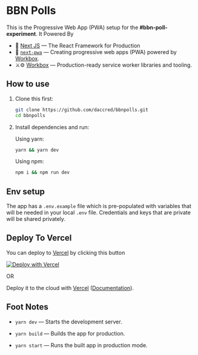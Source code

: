 # BBN Polls

This is the Progressive Web App (PWA) setup for the <b>#bbn-poll-experiment</b>. It Powered By

- 🚀 [Next JS](https://nextjs.org/) — The React Framework for Production
- 📲 [`next-pwa`](https://github.com/shadowwalker/next-pwa) — Creating progressive web apps (PWA) powered by [Workbox](https://developers.google.com/web/tools/workbox/).
- ⚔️⚙️ [Workbox](https://developers.google.com/web/tools/workbox/) — Production-ready service worker libraries and tooling.

## How to use

1. Clone this first:

   ```bash
   git clone https://github.com/daccred/bbnpolls.git
   cd bbnpolls
   ```

2. Install dependencies and run:

   Using yarn:

   ```bash
   yarn && yarn dev
   ```

   Using npm:

   ```bash
   npm i && npm run dev
   ```

## Env setup

The app has a `.env.example` file which is pre-populated with variables that will be needed in your local `.env` file. Credentials and keys that are private will be shared privately.

## Deploy To Vercel

You can deploy to [Vercel](https://vercel.com?utm_source=github&utm_medium=readme&utm_campaign=bbnpolls) by clicking this button

[![Deploy with Vercel](https://vercel.com/button)](https://vercel.com/new/git/external?repository-url=https://github.com/daccred/bbnpolls&project-name=bbn-polls-web-app&repository-name=bbn-polls-web-app)

OR

Deploy it to the cloud with [Vercel](https://vercel.com/new?utm_source=github&utm_medium=readme&utm_campaign=bbnpolls) ([Documentation](https://nextjs.org/docs/deployment)).

## Foot Notes

- `yarn dev` — Starts the development server.

- `yarn build` — Builds the app for production.

- `yarn start` — Runs the built app in production mode.

